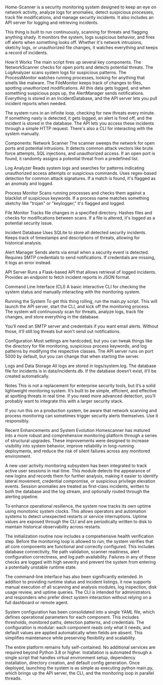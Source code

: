 Home-Scanner is a security monitoring system designed to keep an eye on network activity, analyze logs for anomalies, detect suspicious processes, track file modifications, and manage security incidents. It also includes an API server for logging and retrieving incidents.

This thing is built to run continuously, scanning for threats and flagging anything shady. It monitors the system, logs suspicious behavior, and fires off alerts when something looks off. Whether it's network intrusions, sketchy logs, or unauthorized file changes, it watches everything and keeps a record of incidents.

How It Works
The main script fires up several key components. The NetworkScanner checks for open ports and detects potential threats. The LogAnalyzer scans system logs for suspicious patterns. The ProcessMonitor watches running processes, looking for anything that smells like malware. The FileMonitor keeps track of changes to files, spotting unauthorized modifications. All this data gets logged, and when something suspicious pops up, the AlertManager sends notifications. Everything is stored in an IncidentDatabase, and the API server lets you pull incident reports when needed.

The system runs in an infinite loop, checking for new threats every minute. If something nasty is detected, it gets logged, an alert is fired off, and the incident is stored in the database. The API lets you access these incidents through a simple HTTP request. There's also a CLI for interacting with the system manually.

Components:
Network Scanner
The scanner sweeps the network for open ports and potential intrusions. It detects common attack vectors like brute force attempts, SQL injections, and unauthorized access. If an open port is found, it randomly assigns a potential threat from a predefined list.

Log Analyzer
Reads system logs and searches for patterns indicating unauthorized access attempts or suspicious commands. Uses regex-based detection for common attack signatures. If a match is found, it's flagged as an anomaly and logged.

Process Monitor
Scans running processes and checks them against a blacklist of suspicious keywords. If a process name matches something sketchy like "trojan" or "keylogger," it's flagged and logged.

File Monitor
Tracks file changes in a specified directory. Hashes files and checks for modifications between scans. If a file is altered, it's logged as a potential security issue.

Incident Database
Uses SQLite to store all detected security incidents. Keeps track of timestamps and descriptions of threats, allowing for historical analysis.

Alert Manager
Sends alerts via email when a security event is detected. Requires SMTP credentials to send notifications. If credentials are missing, it logs an error instead.

API Server
Runs a Flask-based API that allows retrieval of logged incidents. Provides an endpoint to fetch incident reports in JSON format.

Command Line Interface (CLI)
A basic interactive CLI for checking the system status and manually interacting with the monitoring system.

Running the System
To get this thing rolling, run the main.py script. This will launch the API server, start the CLI, and kick off the monitoring process. The system will continuously scan for threats, analyze logs, track file changes, and store everything in the database.

You’ll need an SMTP server and credentials if you want email alerts. Without those, it’ll still log threats but won’t send out notifications.

Configuration
Most settings are hardcoded, but you can tweak things like the directory for file monitoring, suspicious process keywords, and log patterns by modifying the respective classes. The API server runs on port 5000 by default, but you can change that when starting the server.


Logs and Data Storage
All logs are stored in logs/system.log. The database file for incidents is in data/incidents.db. If the database doesn’t exist, it’ll be created automatically.

Notes
This is not a replacement for enterprise security tools, but it’s a solid lightweight monitoring system. It’s built to be simple, efficient, and effective at spotting threats in real time. If you need more advanced detection, you’ll probably want to integrate this with a larger security stack.

If you run this on a production system, be aware that network scanning and process monitoring can sometimes trigger security alerts themselves. Use it responsibly.

Recent Enhancements and System Evolution
Homescanner has matured into a more robust and comprehensive monitoring platform through a series of structural upgrades. These improvements were designed to increase visibility into system behavior, improve reliability in long-running deployments, and reduce the risk of silent failures across any monitored environment.

A new user activity monitoring subsystem has been integrated to track active user sessions in real time. This module detects the appearance of new logins and records them for further analysis, making it easier to identify lateral movement, credential compromise, or suspicious privilege elevation events. Session anomalies are treated as first-class incidents, written to both the database and the log stream, and optionally routed through the alerting pipeline.

To enhance operational resilience, the system now tracks its own uptime using monotonic system clocks. This allows operators and automation systems to detect unexpected restarts or service interruptions. Uptime values are exposed through the CLI and are periodically written to disk to maintain historical observability across restarts.

The initialization routine now includes a comprehensive health verification step. Before the monitoring loop is allowed to run, the system verifies that all core components are functional and correctly configured. This includes database connectivity, file path validation, scanner readiness, alert configuration correctness, and log path availability. Failures in any of these checks are logged with high severity and prevent the system from entering a potentially unstable runtime state.

The command-line interface has also been significantly extended. In addition to providing runtime status and incident listings, it now supports manual execution of all scanning and analysis modules, log inspection, disk usage review, and uptime queries. The CLI is intended for administrators and responders who prefer direct system interaction without relying on a full dashboard or remote agent.

System configuration has been consolidated into a single YAML file, which defines operational parameters for each component. This includes thresholds, monitored paths, detection patterns, and credentials. The configuration is modular: each component reads only what it needs, and default values are applied automatically when fields are absent. This simplifies maintenance while preserving flexibility and scalability.

The entire platform remains fully self-contained. No additional services are required beyond Python 3.8 or higher. Installation is automated through a single script that handles virtual environment setup, dependency installation, directory creation, and default config generation. Once deployed, launching the system is as simple as executing python main.py, which brings up the API server, the CLI, and the monitoring loop in parallel threads.

